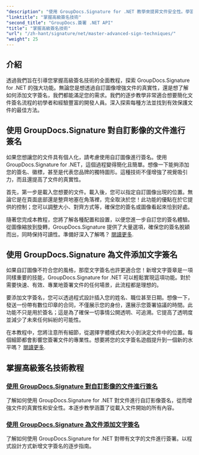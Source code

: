 ```yaml
---
"description": "使用 GroupDocs.Signature for .NET 教學來提昇文件安全性。學習高級簽名技術，從自訂圖像到文字簽名。"
"linktitle": "掌握高級簽名技術"
"second_title": "GroupDocs.簽署 .NET API"
"title": "掌握高級簽名技術"
"url": "/zh-hant/signature/net/master-advanced-sign-techniques/"
"weight": 25
---
```


## 介紹

透過我們旨在引導您掌握高級簽名技術的全面教程，探索 GroupDocs.Signature for .NET 的強大功能。無論您是想透過自訂圖像增強文件的真實性，還是想了解如何添加文字簽名，我們都能滿足您的需求。我們的逐步教學非常適合想要簡化文件簽名流程的初學者和經驗豐富的開發人員。深入探索每種方法並找到有效保護文件的最佳方法。 

## 使用 GroupDocs.Signature 對自訂影像的文件進行簽名
如果您想讓您的文件具有個人化，請考慮使用自訂圖像進行簽名。使用 GroupDocs.Signature for .NET，這個過程變得簡化且簡單。想像一下能夠添加您的簽名、徽標，甚至是代表您品牌的獨特圖形。這種技術不僅增強了視覺吸引力，而且還提高了文件的真實性。

首先，第一步是載入您想要的文件。載入後，您可以指定自訂圖像出現的位置。無論它是在頁面底部還是整齊地塞在角落裡，完全取決於您！此功能的優點在於它提供的控制；您可以調整大小、對齊方式等，確保您的簽名或圖像看起來恰到好處。

隨著您完成本教程，您將了解各種配置和設置，以便您進一步自訂您的簽名體驗。從圖像縮放到旋轉，GroupDocs.Signature 提供了大量選項，確保您的簽名脫穎而出，同時保持可讀性。準備好深入了解嗎？ [閱讀更多](./sign-documents-with-custom-image/).

## 使用 GroupDocs.Signature 為文件添加文字簽名
如果自訂圖像不符合您的風格，那麼文字簽名也許更適合您！新增文字簽章是一項同樣重要的技能，GroupDocs.Signature for .NET 可以輕鬆實現這項功能。對於需要快速、有效、專業地簽署文件的任何場景，此流程都是理想的。

要添加文字簽名，您可以透過程式設計插入您的姓名、職位甚至日期。想像一下，發送一份帶有數位印章的合同，不僅展示您的身份，還展示您簽署協議的時間。此功能不只是用於簽名；這是為了確保一切事情公開透明、可追溯。它提高了透明度並減少了未來任何糾紛的可能性。

在本教程中，您將注意所有細節，從選擇字體樣式和大小到決定文件中的位置。每個細節都會影響您簽署文件的專業性。想要將您的文字簽名遊戲提升到一個新的水平嗎？ [閱讀更多](./add-text-signatures-to-documents/).

## 掌握高級簽名技術教程
### [使用 GroupDocs.Signature 對自訂影像的文件進行簽名](./sign-documents-with-custom-image/)
了解如何使用 GroupDocs.Signature for .NET 對文件進行自訂影像簽名，從而增強文件的真實性和安全性。本逐步教學涵蓋了從載入文件開始的所有內容。
### [使用 GroupDocs.Signature 為文件添加文字簽名](./add-text-signatures-to-documents/)
了解如何使用 GroupDocs.Signature for .NET 對帶有文字的文件進行簽署。以程式設計方式新增文字簽名的逐步指南。